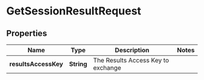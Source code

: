 

# GetSessionResultRequest


## Properties

| Name | Type | Description | Notes |
|------------ | ------------- | ------------- | -------------|
|**resultsAccessKey** | **String** | The Results Access Key to exchange |  |



